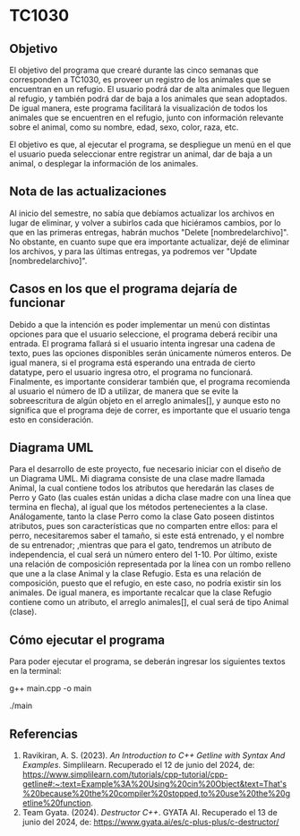 # TC1030
## Objetivo
El objetivo del programa que crearé durante las cinco semanas que corresponden a TC1030, es proveer un registro de los animales que se encuentran en un refugio. El usuario podrá dar de alta animales que lleguen al refugio, y también podrá dar de baja a los animales que sean adoptados. De igual manera, este programa facilitará la visualización de todos los animales que se encuentren en el refugio, junto con información relevante sobre el animal, como su nombre, edad, sexo, color, raza, etc. 

El objetivo es que, al ejecutar el programa, se despliegue un menú en el que el usuario pueda seleccionar entre registrar un animal, dar de baja a un animal, o desplegar la información de los animales.

## Nota de las actualizaciones
Al inicio del semestre, no sabía que debíamos actualizar los archivos en lugar de eliminar, y volver a subirlos cada que hiciéramos cambios, por lo que en las primeras entregas, habrán muchos "Delete [nombredelarchivo]". No obstante, en cuanto supe que era importante actualizar, dejé de eliminar los archivos, y para las últimas entregas, ya podremos ver "Update [nombredelarchivo]". 

## Casos en los que el programa dejaría de funcionar
Debido a que la intención es poder implementar un menú con distintas opciones para que el usuario seleccione, el programa deberá recibir una entrada. El programa fallará si el usuario intenta ingresar una cadena de texto, pues las opciones disponibles serán únicamente números enteros. 
De igual manera, si el programa está esperando una entrada de cierto datatype, pero el usuario ingresa otro, el programa no funcionará. 
Finalmente, es importante considerar también que, el programa recomienda al usuario el número de ID a utilizar, de manera que se evite la sobreescritura de algún objeto en el arreglo animales[], y aunque esto no significa que el programa deje de correr, es importante que el usuario tenga esto en consideración. 

## Diagrama UML
Para el desarrollo de este proyecto, fue necesario iniciar con el diseño de un Diagrama UML. Mi diagrama consiste de una clase madre llamada Animal, la cual contiene todos los atributos que heredarán las clases de Perro y Gato (las cuales están unidas a dicha clase madre con una línea que termina en flecha), al igual que los métodos pertenecientes a la clase. Análogamente, tanto la clase Perro como la clase Gato poseen distintos atributos, pues son características que no comparten entre ellos: para el perro, necesitaremos saber el tamaño, si este está entrenado, y el nombre de su entrenador; ,mientras que para el gato, tendremos un atributo de independencia, el cual será un número entero del 1-10. 
Por último, existe una relación de composición representada por la línea con un rombo relleno que une a la clase Animal y la clase Refugio. Esta es una relación de composición, puesto que el refugio, en este caso, no podría existir sin los animales. De igual manera, es importante recalcar que la clase Refugio contiene como un atributo, el arreglo animales[], el cual será de tipo Animal (clase). 

## Cómo ejecutar el programa
Para poder ejecutar el programa, se deberán ingresar los siguientes textos en la terminal: 

g++ main.cpp -o main

./main

## Referencias
1. Ravikiran, A. S. (2023). _An Introduction to C++ Getline with Syntax And Examples_. Simplilearn. Recuperado el 12 de junio del 2024, de: https://www.simplilearn.com/tutorials/cpp-tutorial/cpp-getline#:~:text=Example%3A%20Using%20cin%20Object&text=That's%20because%20the%20compiler%20stopped,to%20use%20the%20getline%20function.
2. Team Gyata. (2024). _Destructor C++_. GYATA AI. Recuperado el 13 de junio del 2024, de: https://www.gyata.ai/es/c-plus-plus/c-destructor/

